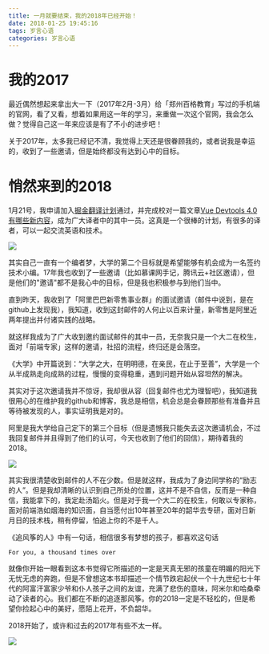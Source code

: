 ```yaml
---
title: 一月就要结束，我的2018年已经开始！
date: 2018-01-25 19:45:16
tags: 岁言心语
categories: 岁言心语
---
```


# 我的2017
最近偶然想起来拿出大一下（2017年2月-3月）给「郑州百格教育」写过的手机端的官网，看了又看，想着如果用这一年的学习，来重做一次这个官网，我会怎么做？觉得自己这一年来应该是有了不小的进步吧！

关于2017年，太多我已经记不清，我觉得上天还是很眷顾我的，或者说我是幸运的，收到了一些邀请，但是始终都没有达到心中的目标。

# 悄然来到的2018

1月21号，我申请加入[掘金翻译计划](https://github.com/xitu/gold-miner)通过，并完成校对一篇文章[Vue Devtools 4.0 有哪些新内容](https://juejin.im/post/5a676c33f265da3e5b32f43c)，成为广大译者中的其中一员。这真是一个很棒的计划，有很多的译者，可以一起交流英语和技术。

![](http://www.chenqaq.com/assets/images/life-0.jpg)

其实自己一直有一个编者梦，大学的第二个目标就是希望能够有机会成为一名签约技术小编。17年我也收到了一些邀请（比如慕课网手记，腾讯云+社区邀请），但是他们的"邀请"都不是我心中的目标，但是我也积极参与到他们当中。

直到昨天，我收到了「阿里巴巴新零售事业群」的面试邀请（邮件中说到，是在github上发现我），我知道，收到这封邮件的人何止以百来计量，新零售是阿里近两年提出并付诸实践的战略。

就这样我成为了广大收到邀约面试邮件的其中一员，无奈我只是一个大二在校生，面对「前端专家」这样的邀请，社招的流程，终归还是会落空。

《大学》中开篇说到：“大学之大，在明明德，在亲民，在止于至善”，大学是一个从半成熟走向成熟的过程，慢慢的变得稳重，遇到问题开始从容坦然的解决。

其实对于这次邀请我并不惊讶，我却很从容（回复邮件也尤为理智吧），我知道我很用心的在维护我的github和博客，我总是相信，机会总是会眷顾那些有准备并且等待被发现的人，事实证明我是对的。

阿里是我大学给自己定下的第三个目标（但是遗憾我只能失去这次邀请机会，不过我回复邮件并且得到了他们的认可，今天也收到了他们的回信），期待着我的2018。

![](http://www.chenqaq.com/assets/images/life-3.jpg)

其实我很清楚收到邮件的人不在少数。但是就这样，我成为了身边同学称的“励志的人”。但是我却清晰的认识到自己所处的位置，这并不是不自信，反而是一种自信，我能拿下的，我定赴汤蹈火。但是对于我一个大二的在校生，何敢以专家称，面对前端浩如烟海的知识面，自当愿付出10年甚至20年的韶华去专研，面对日新月日的技术栈，稍有停留，怕追上你的不是千人。

《追风筝的人》中有一句话，相信很多有梦想的孩子，都喜欢这句话

`For you, a thousand times over`

就像你开始一眼看到这本书觉得它所描述的一定是天真无邪的孩童在明媚的阳光下无忧无虑的奔跑，但是不曾想这本书却描述一个情节跌宕起伏一个十九世纪七十年代的阿富汗富家少爷和仆人孩子之间的友谊，充满了悲伤的意味，阿米尔和哈桑牵动了读者的心。我们都在不断的追逐那风筝。你的2018一定是不轻松的，但是希望你捡起心中的美好，愿陌上花开，不负韶华。

2018开始了，或许和过去的2017年有些不太一样。

![](http://www.chenqaq.com/assets/images/life-4.jpg)